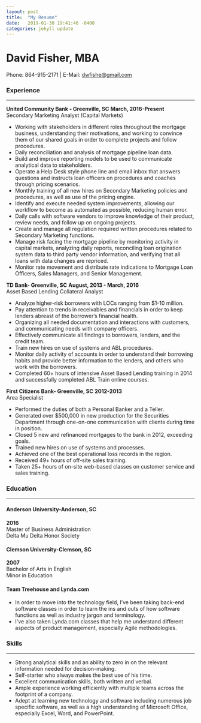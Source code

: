 ```yaml
---
layout: post
title:  "My Resume"
date:   2019-01-30 19:41:46 -0400
categories: jekyll update
---
```

# David Fisher, MBA
Phone: 864-915-2171 | E-Mail: dwfishe@gmail.com

### Experience
***
**United Community Bank - Greenville, SC**
**March, 2016-Present**
<br />Secondary Marketing Analyst (Capital Markets)
* Working with stakeholders in different roles throughout the mortgage business, understanding their motivations, and working to convince them of our shared goals in order to complete projects and follow procedures.
* Daily reconciliation and analysis of mortgage pipeline loan data.
* Build and improve reporting models to be used to communicate analytical data to stakeholders.
* Operate a Help Desk style phone line and email inbox that answers questions and instructs loan officers on procedures and coaches through pricing scenarios.
* Monthly training of all new hires on Secondary Marketing policies and procedures, as well as use of the pricing engine.
* Identify and execute needed system improvements, allowing our workflow to become as automated as possible, reducing human error.
* Daily calls with software vendors to improve knowledge of their product, review needs, and follow up on ongoing projects.
* Create and manage all regulation required written procedures related to Secondary Marketing functions.
* Manage risk facing the mortgage pipeline by monitoring activity in capital markets, analyzing daily reports, reconciling loan origination system data to third party vendor information, and verifying that all loans with data changes are repriced.
* Monitor rate movement and distribute rate indications to Mortgage Loan Officers, Sales Managers, and Senior Management.



**TD Bank- Greenville, SC**
**August, 2013 - March, 2016**
<br />Asset Based Lending Collateral Analyst
* Analyze higher-risk borrowers with LOCs ranging from $1-10 million.
* Pay attention to trends in receivables and financials in order to keep lenders abreast of the borrower’s financial health.
* Organizing all needed documentation and interactions with customers, and communicating needs with company officers.
* Effectively communicate all findings to borrowers, lenders, and the credit team.
* Train new hires on use of systems and ABL procedures.
* Monitor daily activity of accounts in order to understand their borrowing habits and provide better information to the lenders, and others who work with the borrowers.
* Completed 60+ hours of intensive Asset Based Lending training in 2014 and successfully completed ABL Train online courses.

**First Citizens Bank- Greenville, SC**
**2012-2013**
<br />Area Specialist
* Performed the duties of both a Personal Banker and a Teller.
* Generated over $500,000 in new production for the Securities Department through one-on-one communication with clients during time in position.
* Closed 5 new and refinanced mortgages to the bank in 2012, exceeding goals.
* Trained new hires on use of systems and processes.
* Achieved one of the best operational loss records in the region.
* Received 49+ hours of off-site sales training.
* Taken 25+ hours of on-site web-based classes on customer service and sales training.

### Education
***

#### **Anderson University-Anderson, SC**
**2016**
 <br />Master of Business Administration
 <br />Delta Mu Delta Honor Society

#### **Clemson University-Clemson, SC**
**2007**
 <br />Bachelor of Arts in English
 <br />Minor in Education

#### **Team Treehouse and Lynda.com**
 * In order to move into the technology field, I’ve been taking back-end software classes in order to learn the ins and outs of how software functions as well as industry jargon and terminology.
 * I've also taken Lynda.com classes that help me understand different aspects of product management, especially Agile methodologies.

### Skills
***
* Strong analytical skills and an ability to zero in on the relevant information needed for decision-making.
* Self-starter who always makes the best use of his time.
* Excellent communication skills, both written and verbal.
* Ample experience working efficiently with multiple teams across the footprint of a company.
* Adept at learning new technology and software including numerous job specific software, as well as a high understanding of Microsoft Office, especially Excel, Word, and PowerPoint.
